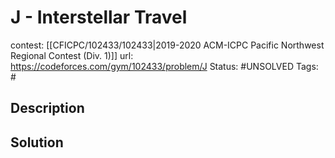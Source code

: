 # J - Interstellar Travel

contest: [[CFICPC/102433/102433|2019-2020 ACM-ICPC Pacific Northwest Regional Contest (Div. 1)]]
url: https://codeforces.com/gym/102433/problem/J
Status: #UNSOLVED
Tags: #

## Description

## Solution

